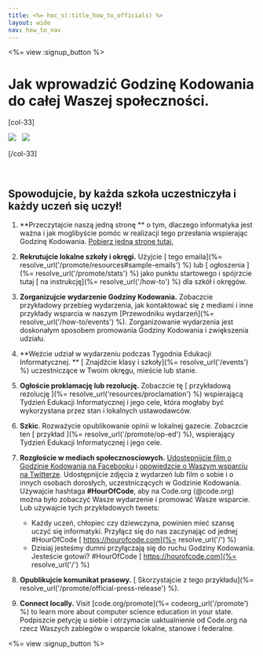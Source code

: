 ```yaml
---
title: <%= hoc_s(:title_how_to_officials) %>
layout: wide
nav: how_to_nav
---
```

<%= view :signup_button %>

# Jak wprowadzić Godzinę Kodowania do całej Waszej społeczności.

[col-33]

![](/images/fit-275/highlight-obama.png)&nbsp;&nbsp;&nbsp;![](/images/fit-246/dan.jpg)

[/col-33]

<p style="clear:both">&nbsp;</p>

## Spowodujcie, by każda szkoła uczestniczyła i każdy uczeń się uczył!

1. **Przeczytajcie naszą jedną stronę ** o tym, dlaczego informatyka jest ważna i jak moglibyście pomóc w realizacji tego przesłania wspierając Godzinę Kodowania. [Pobierz jedną stronę tutaj.](/files/hoc-one-pager.pdf)

2. **Rekrutujcie lokalne szkoły i okręgi.** Użyjcie [ tego emaila](%= resolve_url('/promote/resources#sample-emails') %) lub [ ogłoszenia ](%= resolve_url('/promote/stats') %) jako punktu startowego i spójrzcie tutaj [ na instrukcję](%= resolve_url('/how-to') %) dla szkół i okręgów.

3. **Zorganizujcie wydarzenie Godziny Kodowania.** Zobaczcie przykładowy przebieg wydarzenia, jak kontaktować się z mediami i inne przykłady wsparcia w naszym [Przewodniku wydarzeń](%= resolve_url('/how-to/events') %). Zorganizowanie wydarzenia jest doskonałym sposobem promowania Godziny Kodowania i zwiększenia udziału.

4. **Weźcie udział w wydarzeniu podczas Tygodnia Edukacji Informatycznej. ** [ Znajdźcie klasy i szkoły](%= resolve_url('/events') %) uczestniczące w Twoim okręgu, mieście lub stanie.

5. **Ogłoście proklamację lub rezolucję.** Zobaczcie tę [ przykładową rezolucję ](%= resolve_url('resources/proclamation') %) wspierającą Tydzień Edukacji Informatycznej i jego cele, która mogłaby być wykorzystana przez stan i lokalnych ustawodawców.

6. **Szkic**. Rozważycie opublikowanie opinii w lokalnej gazecie. Zobaczcie ten [ przykład ](%= resolve_url('/promote/op-ed') %), wspierający Tydzień Edukacji Informatycznej i jego cele.

7. **Rozgłoście w mediach społecznosciowych.** [Udostępnijcie film o Godzinie Kodowania na Facebooku](https://www.facebook.com/sharer/sharer.php?u=http%3A%2F%2Fhourofcode.com%2Fus) i [opowiedzcie o Waszym wsparciu na Twitterze](https://twitter.com/intent/tweet?url=http%3A%2F%2Fhourofcode.com&text=I%27m%20participating%20in%20this%20year%27s%20%23HourOfCode%2C%20are%20you%3F%20%40codeorg&original_referer=https%3A%2F%2Fwww.google.com%2Furl%3Fq%3Dhttps%253A%252F%252Ftwitter.com%252Fshare%253Fhashtags%253D%2526amp%253Brelated%253Dcodeorg%2526amp%253Btext%253DI%252527m%252Bparticipating%252Bin%252Bthis%252Byear%252527s%252B%252523HourOfCode%25252C%252Bare%252Byou%25253F%252B%252540codeorg%2526amp%253Burl%253Dhttp%25253A%25252F%25252Fhourofcode.com%26sa%3DD%26sntz%3D1%26usg%3DAFQjCNE1GLTUbKZfMlEh9Aj5w0iswz6PYQ&related=codeorg&hashtags=). Udostępnijcie zdjęcia z wydarzeń lub film o sobie i o innych osobach dorosłych, uczestniczących w Godzinie Kodowania. Używajcie hashtaga **#HourOfCode**, aby na Code.org (@code.org) można było zobaczyć Wasze wydarzenie i promować Wasze wsparcie. Lub używajcie tych przykładowych tweets:
    
    - Każdy uczeń, chłopiec czy dziewczyna, powinien mieć szansę uczyć się informatyki. Przyłącz się do nas zaczynając od jednej #HourOfCode [ https://hourofcode.com](%= resolve_url('/') %)
    - Dzisiaj jesteśmy dumni przyłączają się do ruchu Godziny Kodowania. Jesteście gotowi? #HourOfCode [ https://hourofcode.com](%= resolve_url('/') %)   
          
        

8. **Opublikujcie komunikat prasowy.** [ Skorzystajcie z tego przykładu](%= resolve_url('/promote/official-press-release') %).

9. **Connect locally.** Visit [code.org/promote](%= codeorg_url('/promote') %) to learn more about computer science education in your state. Podpiszcie petycję u siebie i otrzymacie uaktualnienie od Code.org na rzecz Waszych zabiegów o wsparcie lokalne, stanowe i federalne.

<%= view :signup_button %>